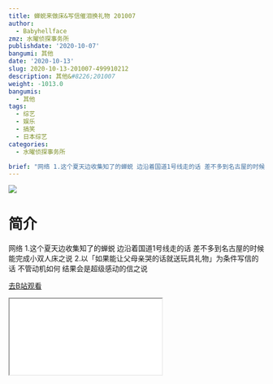 ```yaml
---
title: 蝉蜕来做床&写信催泪换礼物 201007
author:
  - Babyhellface
zmz: 水曜侦探事务所
publishdate: '2020-10-07'
bangumi: 其他
date: '2020-10-13'
slug: 2020-10-13-201007-499910212
description: 其他&#8226;201007
weight: -1013.0
bangumis:
  - 其他
tags:
  - 综艺
  - 娱乐
  - 搞笑
  - 日本综艺
categories:
  - 水曜侦探事务所

brief: "网络 1.这个夏天边收集知了的蝉蜕 边沿着国道1号线走的话 差不多到名古屋的时候能完成小双人床之说 2.以「如果能让父母亲哭的话就送玩具礼物」为条件写信的话 不管动机如何 结果会是超级感动的信之说"
---
```

![](https://raw.githubusercontent.com/tcgriffith/owaraisite/master/static/tmpimg/25a92403ad6631b85d9ad2ef3e5ef16f337bdedd.jpg.480.jpg)
# 简介  
网络
1.这个夏天边收集知了的蝉蜕 边沿着国道1号线走的话 差不多到名古屋的时候能完成小双人床之说
2.以「如果能让父母亲哭的话就送玩具礼物」为条件写信的话 不管动机如何 结果会是超级感动的信之说  

[去B站观看](https://www.bilibili.com/video/av499910212/)
<div class ="resp-container"><iframe class="testiframe" src="//player.bilibili.com/player.html?aid=499910212"", scrolling="no", allowfullscreen="true" > </iframe></div> 
